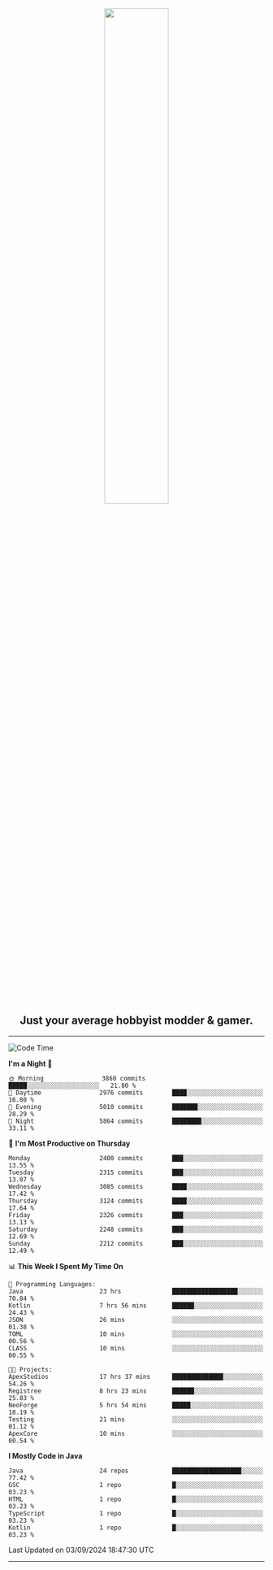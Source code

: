 <div align="center">
  <a href="https://apexmodder.xyz/"><img width="50%" height="50%" src="https://i.imgur.com/pc4HkGz.png"></a>
</div>
<h2 align="center">Just your average hobbyist modder & gamer.</h2>

---

<!--START_SECTION:waka-->
![Code Time](http://img.shields.io/badge/Code%20Time-1%2C403%20hrs%2018%20mins-blue)

**I'm a Night 🦉** 

```text
🌞 Morning                3860 commits        █████░░░░░░░░░░░░░░░░░░░░   21.80 % 
🌆 Daytime                2976 commits        ████░░░░░░░░░░░░░░░░░░░░░   16.80 % 
🌃 Evening                5010 commits        ███████░░░░░░░░░░░░░░░░░░   28.29 % 
🌙 Night                  5864 commits        ████████░░░░░░░░░░░░░░░░░   33.11 % 
```
📅 **I'm Most Productive on Thursday** 

```text
Monday                   2400 commits        ███░░░░░░░░░░░░░░░░░░░░░░   13.55 % 
Tuesday                  2315 commits        ███░░░░░░░░░░░░░░░░░░░░░░   13.07 % 
Wednesday                3085 commits        ████░░░░░░░░░░░░░░░░░░░░░   17.42 % 
Thursday                 3124 commits        ████░░░░░░░░░░░░░░░░░░░░░   17.64 % 
Friday                   2326 commits        ███░░░░░░░░░░░░░░░░░░░░░░   13.13 % 
Saturday                 2248 commits        ███░░░░░░░░░░░░░░░░░░░░░░   12.69 % 
Sunday                   2212 commits        ███░░░░░░░░░░░░░░░░░░░░░░   12.49 % 
```


📊 **This Week I Spent My Time On** 

```text
💬 Programming Languages: 
Java                     23 hrs              ██████████████████░░░░░░░   70.84 % 
Kotlin                   7 hrs 56 mins       ██████░░░░░░░░░░░░░░░░░░░   24.43 % 
JSON                     26 mins             ░░░░░░░░░░░░░░░░░░░░░░░░░   01.38 % 
TOML                     10 mins             ░░░░░░░░░░░░░░░░░░░░░░░░░   00.56 % 
CLASS                    10 mins             ░░░░░░░░░░░░░░░░░░░░░░░░░   00.55 % 

🐱‍💻 Projects: 
ApexStudios              17 hrs 37 mins      ██████████████░░░░░░░░░░░   54.26 % 
Registree                8 hrs 23 mins       ██████░░░░░░░░░░░░░░░░░░░   25.83 % 
NeoForge                 5 hrs 54 mins       █████░░░░░░░░░░░░░░░░░░░░   18.19 % 
Testing                  21 mins             ░░░░░░░░░░░░░░░░░░░░░░░░░   01.12 % 
ApexCore                 10 mins             ░░░░░░░░░░░░░░░░░░░░░░░░░   00.54 % 
```

**I Mostly Code in Java** 

```text
Java                     24 repos            ███████████████████░░░░░░   77.42 % 
GSC                      1 repo              █░░░░░░░░░░░░░░░░░░░░░░░░   03.23 % 
HTML                     1 repo              █░░░░░░░░░░░░░░░░░░░░░░░░   03.23 % 
TypeScript               1 repo              █░░░░░░░░░░░░░░░░░░░░░░░░   03.23 % 
Kotlin                   1 repo              █░░░░░░░░░░░░░░░░░░░░░░░░   03.23 % 
```




 Last Updated on 03/09/2024 18:47:30 UTC
<!--END_SECTION:waka-->

---

